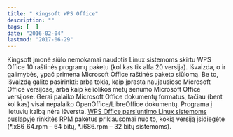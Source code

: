 ```yaml
---
title: " Kingsoft WPS Office"
description: ""
tags: [  ]
date: "2016-02-04"
lastmod: "2017-06-29"
---
```

Kingsoft įmonė siūlo nemokamai naudotis Linux sistemoms skirtu WPS Office 10 raštinės programų paketu (kol kas tik alfa 20 versija). Išvaizda, o ir galimybės, ypač primena Microsoft Office raštinės paketo siūlomą. Be to, išvaizdą galite pasirinkti: arba tokia, kaip įprasta naujausiose Microsoft Office versijose, arba kaip keliolikos metų senumo Microsoft Office versijose. Gerai palaiko Microsoft Office dokumentų formatus, tačiau (bent kol kas) visai nepalaiko OpenOffice/LibreOffice dokumentų. Programa į lietuvių kalbą nėra išversta. [WPS Office parsiuntimo Linux sistemoms puslapyje](http://wps-community.org/download.html) rinkitės RPM paketus priklausomai nuo to, kokią versiją įsidiegėte (\*.x86\_64.rpm – 64 bitų, \*.i686.rpm – 32 bitų sistemoms).
